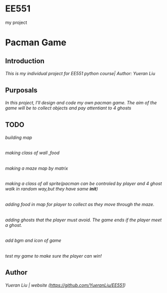 # EE551
my project
# Pacman Game
## Introduction
###### This is my individual project for EE551 python course| Author: Yueran Liu
## Purposals
###### In this project, I’ll design and code  my own pacman game. The aim of the game will be to collect objects and pay attentiant to 4 ghosts
## TODO
###### building map
###### making class of wall ,food 
###### making a maze map by matrix
###### making a class of all sprite(pacman can be controled by player and 4 ghost walk in random way,but they have same __init__)
###### adding food in map for player to collect as they move through the maze.
###### adding ghosts  that the player must avoid. The game ends if the player meet a ghost.
###### add bgm and icon of game
###### test my game to make sure the player can win!

## Author
###### Yueran Liu | website (https://github.com/YueranLiu/EE551)



